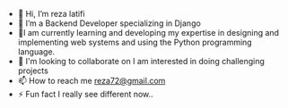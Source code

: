 - 👋 Hi, I’m reza latifi
- 👀 I’m a Backend Developer specializing in Django
- 🌱I am currently learning and developing my expertise in designing and implementing web systems and using the Python programming language.
- 💞️ I'm looking to collaborate on I am interested in doing challenging projects
- 📫 How to reach me reza72@gmail.com
- ⚡ Fun fact I really see different now..
<!---
reza72rg/reza72rg is a ✨ special ✨ repository because its `README.md` (this file) appears on your GitHub profile.
You can click the Preview link to take a look at your changes.
--->

